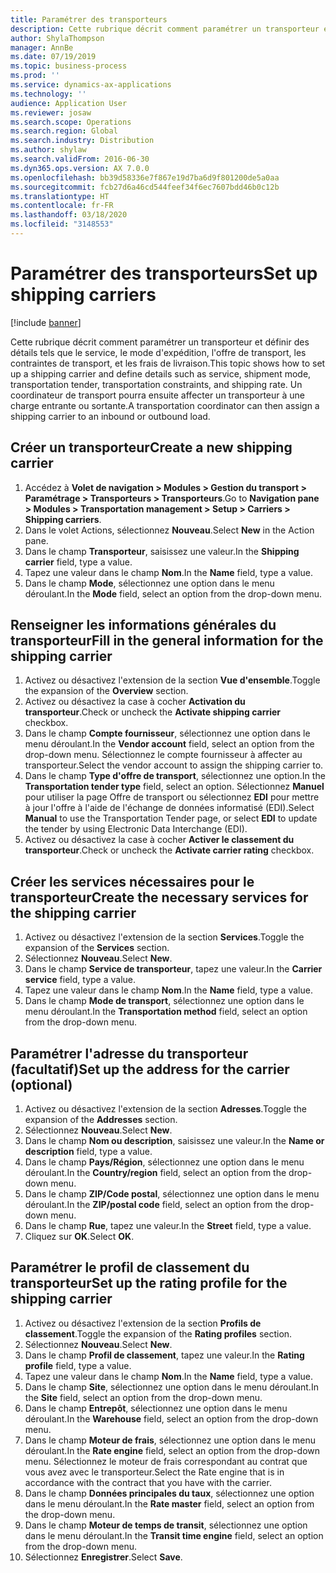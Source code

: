 ```yaml
---
title: Paramétrer des transporteurs
description: Cette rubrique décrit comment paramétrer un transporteur et définir des détails tels que le service, le mode d'expédition, l'offre de transport, les contraintes de transport, et les frais de livraison.
author: ShylaThompson
manager: AnnBe
ms.date: 07/19/2019
ms.topic: business-process
ms.prod: ''
ms.service: dynamics-ax-applications
ms.technology: ''
audience: Application User
ms.reviewer: josaw
ms.search.scope: Operations
ms.search.region: Global
ms.search.industry: Distribution
ms.author: shylaw
ms.search.validFrom: 2016-06-30
ms.dyn365.ops.version: AX 7.0.0
ms.openlocfilehash: bb39d58336e7f867e19d7ba6d9f801200de5a0aa
ms.sourcegitcommit: fcb27d6a46cd544feef34f6ec7607bdd46b0c12b
ms.translationtype: HT
ms.contentlocale: fr-FR
ms.lasthandoff: 03/18/2020
ms.locfileid: "3148553"
---
```

# <a name="set-up-shipping-carriers"></a><span data-ttu-id="275f6-103">Paramétrer des transporteurs</span><span class="sxs-lookup"><span data-stu-id="275f6-103">Set up shipping carriers</span></span>

[!include [banner](../../includes/banner.md)]

<span data-ttu-id="275f6-104">Cette rubrique décrit comment paramétrer un transporteur et définir des détails tels que le service, le mode d'expédition, l'offre de transport, les contraintes de transport, et les frais de livraison.</span><span class="sxs-lookup"><span data-stu-id="275f6-104">This topic shows how to set up a shipping carrier and define details such as service, shipment mode, transportation tender, transportation constraints, and shipping rate.</span></span> <span data-ttu-id="275f6-105">Un coordinateur de transport pourra ensuite affecter un transporteur à une charge entrante ou sortante.</span><span class="sxs-lookup"><span data-stu-id="275f6-105">A transportation coordinator can then assign a shipping carrier to an inbound or outbound load.</span></span>


## <a name="create-a-new-shipping-carrier"></a><span data-ttu-id="275f6-106">Créer un transporteur</span><span class="sxs-lookup"><span data-stu-id="275f6-106">Create a new shipping carrier</span></span>
1. <span data-ttu-id="275f6-107">Accédez à **Volet de navigation > Modules > Gestion du transport > Paramétrage > Transporteurs > Transporteurs**.</span><span class="sxs-lookup"><span data-stu-id="275f6-107">Go to **Navigation pane > Modules > Transportation management > Setup > Carriers > Shipping carriers**.</span></span>
2. <span data-ttu-id="275f6-108">Dans le volet Actions, sélectionnez **Nouveau**.</span><span class="sxs-lookup"><span data-stu-id="275f6-108">Select **New** in the Action pane.</span></span>
3. <span data-ttu-id="275f6-109">Dans le champ **Transporteur**, saisissez une valeur.</span><span class="sxs-lookup"><span data-stu-id="275f6-109">In the **Shipping carrier** field, type a value.</span></span>
4. <span data-ttu-id="275f6-110">Tapez une valeur dans le champ **Nom**.</span><span class="sxs-lookup"><span data-stu-id="275f6-110">In the **Name** field, type a value.</span></span>
5. <span data-ttu-id="275f6-111">Dans le champ **Mode**, sélectionnez une option dans le menu déroulant.</span><span class="sxs-lookup"><span data-stu-id="275f6-111">In the **Mode** field, select an option from the drop-down menu.</span></span>

## <a name="fill-in-the-general-information-for-the-shipping-carrier"></a><span data-ttu-id="275f6-112">Renseigner les informations générales du transporteur</span><span class="sxs-lookup"><span data-stu-id="275f6-112">Fill in the general information for the shipping carrier</span></span>
1. <span data-ttu-id="275f6-113">Activez ou désactivez l'extension de la section **Vue d'ensemble**.</span><span class="sxs-lookup"><span data-stu-id="275f6-113">Toggle the expansion of the **Overview** section.</span></span>
2. <span data-ttu-id="275f6-114">Activez ou désactivez la case à cocher **Activation du transporteur**.</span><span class="sxs-lookup"><span data-stu-id="275f6-114">Check or uncheck the **Activate shipping carrier** checkbox.</span></span>
3. <span data-ttu-id="275f6-115">Dans le champ **Compte fournisseur**, sélectionnez une option dans le menu déroulant.</span><span class="sxs-lookup"><span data-stu-id="275f6-115">In the **Vendor account** field, select an option from the drop-down menu.</span></span> <span data-ttu-id="275f6-116">Sélectionnez le compte fournisseur à affecter au transporteur.</span><span class="sxs-lookup"><span data-stu-id="275f6-116">Select the vendor account to assign the shipping carrier to.</span></span>  
4. <span data-ttu-id="275f6-117">Dans le champ **Type d'offre de transport**, sélectionnez une option.</span><span class="sxs-lookup"><span data-stu-id="275f6-117">In the **Transportation tender type** field, select an option.</span></span> <span data-ttu-id="275f6-118">Sélectionnez **Manuel** pour utiliser la page Offre de transport ou sélectionnez **EDI** pour mettre à jour l'offre à l'aide de l'échange de données informatisé (EDI).</span><span class="sxs-lookup"><span data-stu-id="275f6-118">Select **Manual** to use the Transportation Tender page, or select **EDI** to update the tender by using Electronic Data Interchange (EDI).</span></span>  
5. <span data-ttu-id="275f6-119">Activez ou désactivez la case à cocher **Activer le classement du transporteur**.</span><span class="sxs-lookup"><span data-stu-id="275f6-119">Check or uncheck the **Activate carrier rating** checkbox.</span></span>

## <a name="create-the-necessary-services-for-the-shipping-carrier"></a><span data-ttu-id="275f6-120">Créer les services nécessaires pour le transporteur</span><span class="sxs-lookup"><span data-stu-id="275f6-120">Create the necessary services for the shipping carrier</span></span>
1. <span data-ttu-id="275f6-121">Activez ou désactivez l'extension de la section **Services**.</span><span class="sxs-lookup"><span data-stu-id="275f6-121">Toggle the expansion of the **Services** section.</span></span>
2. <span data-ttu-id="275f6-122">Sélectionnez **Nouveau**.</span><span class="sxs-lookup"><span data-stu-id="275f6-122">Select **New**.</span></span>
3. <span data-ttu-id="275f6-123">Dans le champ **Service de transporteur**, tapez une valeur.</span><span class="sxs-lookup"><span data-stu-id="275f6-123">In the **Carrier service** field, type a value.</span></span>
4. <span data-ttu-id="275f6-124">Tapez une valeur dans le champ **Nom**.</span><span class="sxs-lookup"><span data-stu-id="275f6-124">In the **Name** field, type a value.</span></span>
5. <span data-ttu-id="275f6-125">Dans le champ **Mode de transport**, sélectionnez une option dans le menu déroulant.</span><span class="sxs-lookup"><span data-stu-id="275f6-125">In the **Transportation method** field, select an option from the drop-down menu.</span></span>

## <a name="set-up-the-address-for-the-carrier-optional"></a><span data-ttu-id="275f6-126">Paramétrer l'adresse du transporteur (facultatif)</span><span class="sxs-lookup"><span data-stu-id="275f6-126">Set up the address for the carrier (optional)</span></span>
1. <span data-ttu-id="275f6-127">Activez ou désactivez l'extension de la section **Adresses**.</span><span class="sxs-lookup"><span data-stu-id="275f6-127">Toggle the expansion of the **Addresses** section.</span></span>
2. <span data-ttu-id="275f6-128">Sélectionnez **Nouveau**.</span><span class="sxs-lookup"><span data-stu-id="275f6-128">Select **New**.</span></span>
3. <span data-ttu-id="275f6-129">Dans le champ **Nom ou description**, saisissez une valeur.</span><span class="sxs-lookup"><span data-stu-id="275f6-129">In the **Name or description** field, type a value.</span></span>
4. <span data-ttu-id="275f6-130">Dans le champ **Pays/Région**, sélectionnez une option dans le menu déroulant.</span><span class="sxs-lookup"><span data-stu-id="275f6-130">In the **Country/region** field, select an option from the drop-down menu.</span></span>
5. <span data-ttu-id="275f6-131">Dans le champ **ZIP/Code postal**, sélectionnez une option dans le menu déroulant.</span><span class="sxs-lookup"><span data-stu-id="275f6-131">In the **ZIP/postal code** field, select an option from the drop-down menu.</span></span>
6. <span data-ttu-id="275f6-132">Dans le champ **Rue**, tapez une valeur.</span><span class="sxs-lookup"><span data-stu-id="275f6-132">In the **Street** field, type a value.</span></span>
7. <span data-ttu-id="275f6-133">Cliquez sur **OK**.</span><span class="sxs-lookup"><span data-stu-id="275f6-133">Select **OK**.</span></span>

## <a name="set-up-the-rating-profile-for-the-shipping-carrier"></a><span data-ttu-id="275f6-134">Paramétrer le profil de classement du transporteur</span><span class="sxs-lookup"><span data-stu-id="275f6-134">Set up the rating profile for the shipping carrier</span></span>
1. <span data-ttu-id="275f6-135">Activez ou désactivez l'extension de la section **Profils de classement**.</span><span class="sxs-lookup"><span data-stu-id="275f6-135">Toggle the expansion of the **Rating profiles** section.</span></span>
2. <span data-ttu-id="275f6-136">Sélectionnez **Nouveau**.</span><span class="sxs-lookup"><span data-stu-id="275f6-136">Select **New**.</span></span>
3. <span data-ttu-id="275f6-137">Dans le champ **Profil de classement**, tapez une valeur.</span><span class="sxs-lookup"><span data-stu-id="275f6-137">In the **Rating profile** field, type a value.</span></span>
4. <span data-ttu-id="275f6-138">Tapez une valeur dans le champ **Nom**.</span><span class="sxs-lookup"><span data-stu-id="275f6-138">In the **Name** field, type a value.</span></span>
5. <span data-ttu-id="275f6-139">Dans le champ **Site**, sélectionnez une option dans le menu déroulant.</span><span class="sxs-lookup"><span data-stu-id="275f6-139">In the **Site** field, select an option from the drop-down menu.</span></span>
6. <span data-ttu-id="275f6-140">Dans le champ **Entrepôt**, sélectionnez une option dans le menu déroulant.</span><span class="sxs-lookup"><span data-stu-id="275f6-140">In the **Warehouse** field, select an option from the drop-down menu.</span></span>
7. <span data-ttu-id="275f6-141">Dans le champ **Moteur de frais**, sélectionnez une option dans le menu déroulant.</span><span class="sxs-lookup"><span data-stu-id="275f6-141">In the **Rate engine** field, select an option from the drop-down menu.</span></span> <span data-ttu-id="275f6-142">Sélectionnez le moteur de frais correspondant au contrat que vous avez avec le transporteur.</span><span class="sxs-lookup"><span data-stu-id="275f6-142">Select the Rate engine that is in accordance with the contract that you have with the carrier.</span></span>  
8. <span data-ttu-id="275f6-143">Dans le champ **Données principales du taux**, sélectionnez une option dans le menu déroulant.</span><span class="sxs-lookup"><span data-stu-id="275f6-143">In the **Rate master** field, select an option from the drop-down menu.</span></span>
9. <span data-ttu-id="275f6-144">Dans le champ **Moteur de temps de transit**, sélectionnez une option dans le menu déroulant.</span><span class="sxs-lookup"><span data-stu-id="275f6-144">In the **Transit time engine** field, select an option from the drop-down menu.</span></span>
10. <span data-ttu-id="275f6-145">Sélectionnez **Enregistrer**.</span><span class="sxs-lookup"><span data-stu-id="275f6-145">Select **Save**.</span></span>

